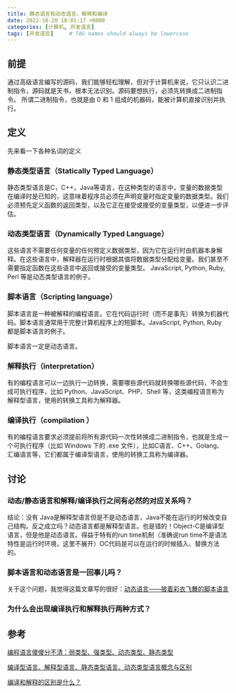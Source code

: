 ```yaml
---
title: 静态语言和动态语言，解释和编译
date: 2022-10-20 18:01:17 +0800
categories: [计算机, 开发语言]
tags: [开发语言]     # TAG names should always be lowercase
---
```

## 前提
通过高级语言编写的源码，我们能够轻松理解，但对于计算机来说，它只认识二进制指令，源码就是天书，根本无法识别。源码要想执行，必须先转换成二进制指令。
所谓二进制指令，也就是由 0 和 1 组成的机器码，能被计算机直接识别并执行。
## 定义
先来看一下各种名词的定义
### 静态类型语言（Statically Typed Language）
静态类型语言是C，C++，Java等语言，在这种类型的语言中，变量的数据类型在编译时是已知的，这意味着程序员必须在声明变量时指定变量的数据类型。我们必须预先定义函数的返回类型，以及它正在接受或接受的变量类型，以便进一步评估。
### 动态类型语言（Dynamically Typed Language）
这些语言不需要任何变量的任何预定义数据类型，因为它在运行时由机器本身解释。在这些语言中，解释器在运行时根据其值将数据类型分配给变量。我们甚至不需要指定函数在这些语言中返回或接受的变量类型。 JavaScript, Python, Ruby, Perl 等是动态类型语言的例子。
### 脚本语言（Scripting language）
脚本语言是一种被解释的编程语言。它在代码运行时（而不是事先）转换为机器代码。脚本语言通常用于完整计算机程序上的短脚本。JavaScript, Python, Ruby 都是脚本语言的例子。

脚本语言一定是动态语言。
### 解释执行（interpretation）
有的编程语言可以一边执行一边转换，需要哪些源代码就转换哪些源代码，不会生成可执行程序，比如 Python、JavaScript、PHP、Shell 等，这类编程语言称为解释型语言，使用的转换工具称为解释器。
### 编译执行（compilation ）
有的编程语言要求必须提前将所有源代码一次性转换成二进制指令，也就是生成一个可执行程序（比如 Windows 下的 .exe 文件），比如C语言、C++、Golang、汇编语言等，它们都属于编译型语言，使用的转换工具称为编译器。

## 讨论
### 动态/静态语言和解释/编译执行之间有必然的对应关系吗？
结论：没有
Java是解释型语言但是不是动态语言，Java不能在运行的时候改变自己结构。反之成立吗？动态语言都是解释型语言。也是错的！Object-C是编译型语言，但是他是动态语言。得益于特有的run time机制（准确说run time不是语法特性是运行时环境，这里不展开）OC代码是可以在运行的时候插入、替换方法的。

### 脚本语言和动态语言是一回事儿吗？
关于这个问题，我觉得这篇文章写的很好：[动态语言——披着彩衣飞舞的脚本语言](https://www.cnblogs.com/xyz98/archive/2009/05/04/1448805.html)

### 为什么会出现编译执行和解释执行两种方式？

## 参考
[编程语言傻傻分不清：弱类型、强类型、动态类型、静态类型](https://www.jianshu.com/p/336f19772046)

[编译型语言、解释型语言、静态类型语言、动态类型语言概念与区别](https://www.cnblogs.com/zhoug2020/p/5972262.html)

[编译和解释的区别是什么？](https://www.cnblogs.com/bluestorm/archive/2012/12/09/2810167.html#:~:text=%E7%BC%96%E8%AF%91%E6%98%AF%E5%B0%86%E6%BA%90%E7%A8%8B%E5%BA%8F,%E6%8E%A7%E5%88%B6%E6%9D%83%E5%9C%A8%E7%94%A8%E6%88%B7%E7%A8%8B%E5%BA%8F%E3%80%82)
